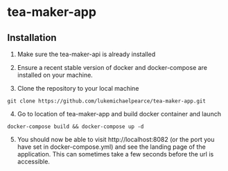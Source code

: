 # tea-maker-app

## Installation

1. Make sure the tea-maker-api is already installed

2. Ensure a recent stable version of docker and docker-compose are installed on your machine.

3. Clone the repository to your local machine
```
git clone https://github.com/lukemichaelpearce/tea-maker-app.git
```

4. Go to location of tea-maker-app and build docker container and launch
```
docker-compose build && docker-compose up -d
```

5. You should now be able to visit http://localhost:8082 (or the port you have set in docker-compose.yml) and see the landing page of the application. This can sometimes take a few seconds before the url is accessible.